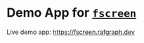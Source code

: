 # Demo App for [`fscreen`](https://github.com/rafgraph/fscreen)

Live demo app: https://fscreen.rafgraph.dev
